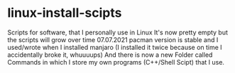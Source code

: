 # linux-install-scipts
Scripts for software, that I personally use in Linux
It's now pretty empty but the scripts will grow over time
07.07.2021 pacman version is stable and I used/wrote when I installed manjaro (I installed it twice because on time I accidentally broke it, whuuuups)
And there is now a new Folder called Commands in which I store my own programs (C++/Shell Scipt) that I use.
